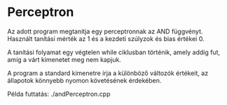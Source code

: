 # Perceptron

Az adott program megtanítja egy perceptronnak az AND függvényt. Használt tanítási mérték az 1 és a kezdeti szúlyzok és bias értékei 0.

A tanítási folyamat egy végtelen while ciklusban történik, amely addig fut, amíg a várt kimenetet meg nem kapjuk.

A program a standard kimenetre írja a különböző változók értékeit, az állapotok könnyebb nyomon követésének érdekében.

Példa futtatás: ./andPerceptron.cpp
